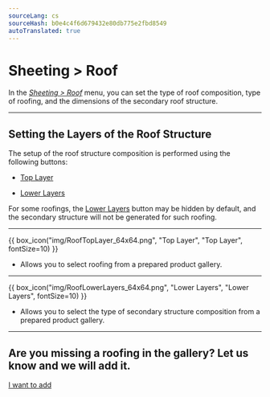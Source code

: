 ```yaml
---
sourceLang: cs
sourceHash: b0e4c4f6d679432e80db775e2fbd8549
autoTranslated: true
---
```


# Sheeting &gt; Roof

<p>In the <u><i>Sheeting &gt; Roof</i></u> menu, you can set the type of roof composition, type of roofing, and the dimensions of the secondary roof structure.</p>

<hr class="main">

<h2>Setting the Layers of the Roof Structure</h2>
<p>The setup of the roof structure composition is performed using the following buttons:</p>

<ul>
  <li><p><u>Top Layer</u></p></li>
  <li><p><u>Lower Layers</u></p></li>
</ul>

<p>
For some roofings, the <u>Lower Layers</u> button may be hidden by default, and the secondary structure will not be generated for such roofing.
</p> 

<hr>

{{ box_icon("img/RoofTopLayer_64x64.png", "Top Layer", "Top Layer", fontSize=10) }}
<ul>
  <li><p>Allows you to select roofing from a prepared product gallery.</p></li>
</ul>

<hr>

{{ box_icon("img/RoofLowerLayers_64x64.png", "Lower Layers", "Lower Layers", fontSize=10) }}
<ul>
  <li><p>Allows you to select the type of secondary structure composition from a prepared product gallery.</p></li>
</ul>

<hr class="main">

<h2>Are you missing a roofing in the gallery? Let us know and we will add it.</h2>
<a href="mailto:jiri.podval@histruct.com?subject=Question about HiStruct Building Configurator" class="btn">
  I want to add
</a>

<!-- product: HiStruct Building Configurator -->